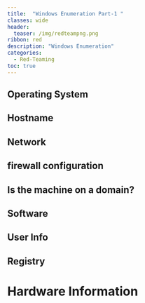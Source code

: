```yaml
---
title:  "Windows Enumeration Part-1 "
classes: wide
header:
  teaser: /img/redteampng.png
ribbon: red
description: "Windows Enumeration"
categories:
  - Red-Teaming
toc: true
---
```



## Operating System


## Hostname

## Network

## firewall configuration

## Is the machine on a domain?

## Software

## User Info

## Registry


# Hardware Information



































